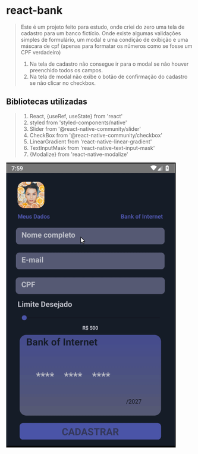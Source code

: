 # react-bank

> Este é um projeto feito para estudo, onde criei do zero uma tela de cadastro para um banco fictício.
> Onde existe algumas validações simples de formulário, um modal e uma condição de exibição e uma máscara de cpf (apenas para formatar os números como se fosse um CPF verdadeiro)
> 1. Na tela de cadastro não consegue ir para o modal se não houver preenchido todos os campos.
> 2. Na tela de modal não exibe o botão de confirmação do cadastro se não clicar no checkbox.

## Bibliotecas utilizadas
> 1. React, {useRef, useState} from 'react'
> 2. styled from 'styled-components/native'
> 3. Slider from '@react-native-community/slider'
> 4. CheckBox from '@react-native-community/checkbox'
> 5. LinearGradient from 'react-native-linear-gradient'
> 6. TextInputMask from 'react-native-text-input-mask'
> 7. {Modalize} from 'react-native-modalize'

![Alt Text](reactBank.gif)

